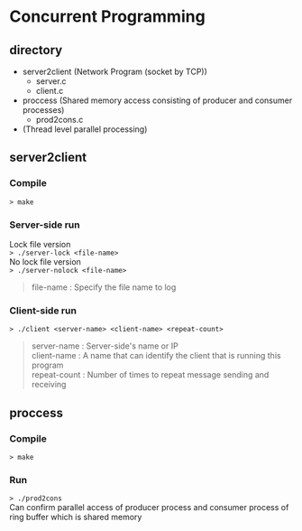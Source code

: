 # Concurrent Programming

## directory

- server2client (Network Program (socket by TCP))
  - server.c
  - client.c
- proccess (Shared memory access consisting of producer and consumer processes)
  - prod2cons.c
- (Thread level parallel processing)

## server2client

### Compile
`> make`

### Server-side run
Lock file version <br>
`> ./server-lock <file-name>` <br>
No lock file version <br>
`> ./server-nolock <file-name>`
> file-name : Specify the file name to log

### Client-side run
`> ./client <server-name> <client-name> <repeat-count>`
> server-name : Server-side's name or IP <br>
> client-name : A name that can identify the client that is running this program <br>
> repeat-count : Number of times to repeat message sending and receiving

## proccess

### Compile
`> make`

### Run
`> ./prod2cons` <br>
Can confirm parallel access of producer process and consumer process of ring buffer which is shared memory
